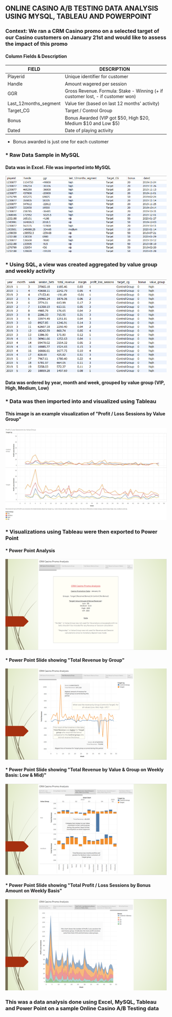 ## ONLINE CASINO A/B TESTING DATA ANALYSIS USING MYSQL, TABLEAU AND POWERPOINT

### Context: We ran a CRM Casino promo on a selected target of our Casino customers on January 21st and would like to assess the impact of this promo

#### Column Fields & Description

|   FIELD    |    DESCRIPTION    |
| -----------|-------------------|
|  Playerid  |   Unique identifier for customer |
|  Handle    |   Amount wagered per session  |
|  GGR       | Gross Revenue. Formula: Stake - Winning (+ if customer lost, - if customer won)|
|Last_12months_segment| Value tier (based on last 12 months' activity)|
| Target_CG | Target / Control Group|
| Bonus | Bonus Awarded (VIP got $50, High $20, Medium $10 and Low $5) |
| Dated | Date of playing activity |

* Bonus awarded is just one for each customer

### * Raw Data Sample in MySQL

#### Data was in Excel. File was imported into MySQL

![Casino Raw Image](casino_raw.PNG)

### * Using SQL, a view was created aggregated by value group and weekly activity

![Casino View Image](casino_view.PNG)

#### Data was ordered by year, month and week, grouped by value group (VIP, High, Medium, Low)

### * Data was then imported into and visualized using Tableau

#### This image is an example visualization of "Profit / Loss Sessions by Value Group"
![Tableau Image](tableau.jpg)


### * Visualizations using Tableau were then exported to Power Point


#### * Power Point Analysis
![Power Point](powerpoint.PNG)


#### * Power Point Slide showing "Total Revenue by Group"
![Power Point](powerpoint1.PNG)


#### * Power Point Slide showing "Total Revenue by Value & Group on Weekly Basis: Low & Mid)"
![Power Point](powerpoint2.PNG)


#### * Power Point Slide showing "Total Profit / Loss Sessions by Bonus Amount on Weekly Basis"
![Power Point](powerpoint3.PNG)



### This was a data analysis done using Excel, MySQL, Tableau and Power Point on a sample Online Casino A/B Testing data




